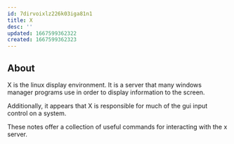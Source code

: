 ```yaml
---
id: 7dirvoixlz226k03iga81n1
title: X
desc: ''
updated: 1667599362322
created: 1667599362323
---
```


## About

X is the linux display environment. It is a server that many windows manager programs use in order to display information to the screen.

Additionally, it appears that X is responsible for much of the gui input control on a system.

These notes offer a collection of useful commands for interacting with the x server.
